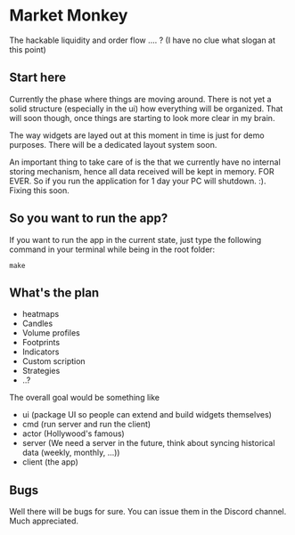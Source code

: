 # Market Monkey
The hackable liquidity and order flow .... ? (I have no clue what slogan at this point) 

## Start here
Currently the phase where things are moving around. There is not yet a solid structure (especially in the ui) how everything will be organized. That will soon though, once things are starting to look more clear in my brain. 

The way widgets are layed out at this moment in time is just for demo purposes. There will be a dedicated layout system soon.

An important thing to take care of is the that we currently have no internal storing mechanism, hence all data received will be kept in memory. FOR EVER. So if you run the application for 1 day your PC will shutdown. :). Fixing this soon.

## So you want to run the app?
If you want to run the app in the current state, just type the following command in your terminal while being in the root folder:
```
make
```

## What's the plan 
- heatmaps 
- Candles
- Volume profiles
- Footprints
- Indicators
- Custom scription
- Strategies
- ..?

The overall goal would be something like
- ui (package UI so people can extend and build widgets themselves)
- cmd (run server and run the client)
- actor (Hollywood's famous)
- server (We need a server in the future, think about syncing historical data (weekly, monthly, ...))
- client (the app)

## Bugs
Well there will be bugs for sure. You can issue them in the Discord channel. Much appreciated.